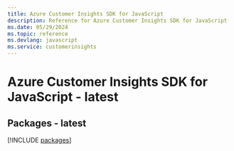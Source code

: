 ```yaml
---
title: Azure Customer Insights SDK for JavaScript
description: Reference for Azure Customer Insights SDK for JavaScript
ms.date: 05/29/2024
ms.topic: reference
ms.devlang: javascript
ms.service: customerinsights
---
```

# Azure Customer Insights SDK for JavaScript - latest
## Packages - latest
[!INCLUDE [packages](customer-insights-index.md)]
